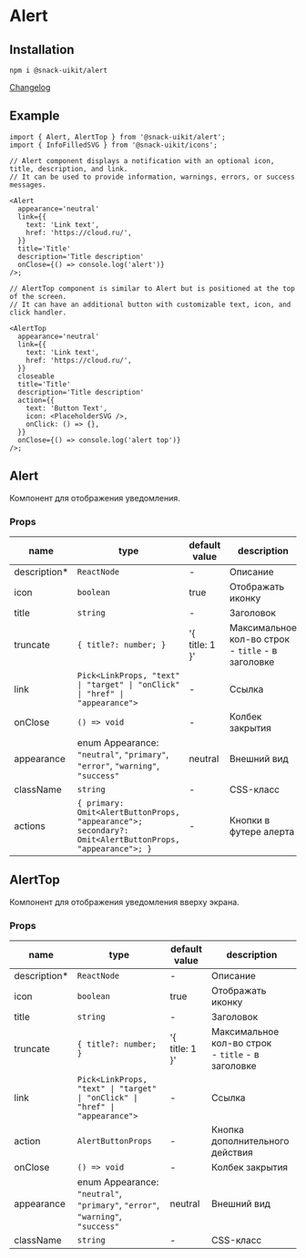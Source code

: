 # Alert

## Installation

`npm i @snack-uikit/alert`

[Changelog](./CHANGELOG.md)

## Example

```tsx
import { Alert, AlertTop } from '@snack-uikit/alert';
import { InfoFilledSVG } from '@snack-uikit/icons';

// Alert component displays a notification with an optional icon, title, description, and link.
// It can be used to provide information, warnings, errors, or success messages.

<Alert
  appearance='neutral'
  link={{
    text: 'Link text',
    href: 'https://cloud.ru/',
  }}
  title='Title'
  description='Title description'
  onClose={() => console.log('alert')}
/>;

// AlertTop component is similar to Alert but is positioned at the top of the screen.
// It can have an additional button with customizable text, icon, and click handler.

<AlertTop
  appearance='neutral'
  link={{
    text: 'Link text',
    href: 'https://cloud.ru/',
  }}
  closeable
  title='Title'
  description='Title description'
  action={{
    text: 'Button Text',
    icon: <PlaceholderSVG />,
    onClick: () => {},
  }}
  onClose={() => console.log('alert top')}
/>;
```

[//]: DOCUMENTATION_SECTION_START
[//]: THIS_SECTION_IS_AUTOGENERATED_PLEASE_DONT_EDIT_IT
## Alert
Компонент для отображения уведомления.
### Props
| name | type | default value | description |
|------|------|---------------|-------------|
| description* | `ReactNode` | - | Описание |
| icon | `boolean` | true | Отображать иконку |
| title | `string` | - | Заголовок |
| truncate | `{ title?: number; }` | '{ <br>title: 1 }' | Максимальное кол-во строк <br> - `title` - в заголовке |
| link | `Pick<LinkProps, "text" \| "target" \| "onClick" \| "href" \| "appearance">` | - | Cсылка |
| onClose | `() => void` | - | Колбек закрытия |
| appearance | enum Appearance: `"neutral"`, `"primary"`, `"error"`, `"warning"`, `"success"` | neutral | Внешний вид |
| className | `string` | - | CSS-класс |
| actions | `{ primary: Omit<AlertButtonProps, "appearance">; secondary?: Omit<AlertButtonProps, "appearance">; }` | - | Кнопки в футере алерта |
## AlertTop
Компонент для отображения уведомления вверху экрана.
### Props
| name | type | default value | description |
|------|------|---------------|-------------|
| description* | `ReactNode` | - | Описание |
| icon | `boolean` | true | Отображать иконку |
| title | `string` | - | Заголовок |
| truncate | `{ title?: number; }` | '{ <br>title: 1 }' | Максимальное кол-во строк <br> - `title` - в заголовке |
| link | `Pick<LinkProps, "text" \| "target" \| "onClick" \| "href" \| "appearance">` | - | Cсылка |
| action | `AlertButtonProps` | - | Кнопка дополнительного действия |
| onClose | `() => void` | - | Колбек закрытия |
| appearance | enum Appearance: `"neutral"`, `"primary"`, `"error"`, `"warning"`, `"success"` | neutral | Внешний вид |
| className | `string` | - | CSS-класс |


[//]: DOCUMENTATION_SECTION_END
